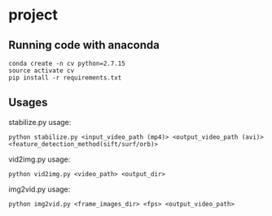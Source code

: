 # project

## Running code with anaconda
```
conda create -n cv python=2.7.15
source activate cv
pip install -r requirements.txt
```

## Usages

stabilize.py usage:

    python stabilize.py <input_video_path (mp4)> <output_video_path (avi)> <feature_detection_method(sift/surf/orb)>

vid2img.py usage:

    python vid2img.py <video_path> <output_dir>

img2vid.py usage:

    python img2vid.py <frame_images_dir> <fps> <output_video_path>
